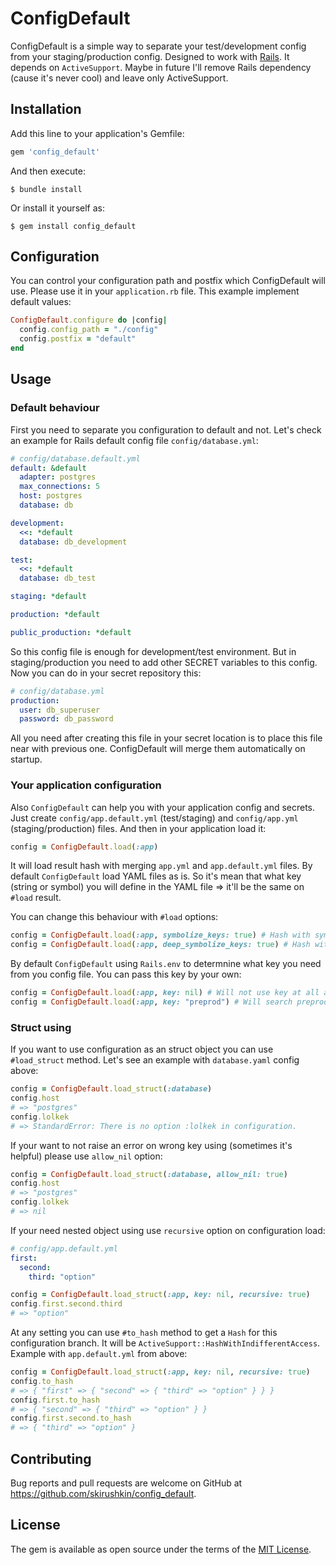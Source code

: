 # ConfigDefault

ConfigDefault is a simple way to separate your test/development config from your staging/production config.
Designed to work with [Rails](https://github.com/rails/rails). It depends on `ActiveSupport`.
Maybe in future I'll remove Rails dependency (cause it's never cool) and leave only ActiveSupport.

## Installation

Add this line to your application's Gemfile:

```ruby
gem 'config_default'
```

And then execute:

    $ bundle install

Or install it yourself as:

    $ gem install config_default

## Configuration

You can control your configuration path and postfix which ConfigDefault will use.
Please use it in your `application.rb` file.
This example implement default values:

```ruby
ConfigDefault.configure do |config|
  config.config_path = "./config"
  config.postfix = "default"
end
```

## Usage

### Default behaviour

First you need to separate you configuration to default and not.
Let's check an example for Rails default config file `config/database.yml`:

```yaml
# config/database.default.yml
default: &default
  adapter: postgres
  max_connections: 5
  host: postgres
  database: db

development:
  <<: *default
  database: db_development

test:
  <<: *default
  database: db_test

staging: *default

production: *default

public_production: *default
```

So this config file is enough for development/test environment.
But in staging/production you need to add other SECRET variables to this config.
Now you can do in your secret repository this:

```yaml
# config/database.yml
production:
  user: db_superuser
  password: db_password
```

All you need after creating this file in your secret location is to place this file near with
previous one. ConfigDefault will merge them automatically on startup.

### Your application configuration

Also `ConfigDefault` can help you with your application config and secrets.
Just create `config/app.default.yml` (test/staging) and `config/app.yml` (staging/production) files.
And then in your application load it:

```ruby
config = ConfigDefault.load(:app)
```

It will load result hash with merging `app.yml` and `app.default.yml` files.
By default `ConfigDefault` load YAML files as is.
So it's mean that what key (string or symbol) you will define in the YAML file => it'll be the same on `#load` result.

You can change this behaviour with `#load` options:
```ruby
config = ConfigDefault.load(:app, symbolize_keys: true) # Hash with symbolized first keys
config = ConfigDefault.load(:app, deep_symbolize_keys: true) # Hash with symbolized all keys
```

By default `ConfigDefault` using `Rails.env` to determnine what key you need from you config file.
You can pass this key by your own:
```ruby
config = ConfigDefault.load(:app, key: nil) # Will not use key at all and result by full file
config = ConfigDefault.load(:app, key: "preprod") # Will search preprod key in file
```

### Struct using

If you want to use configuration as an struct object you can use `#load_struct` method.
Let's see an example with `database.yaml` config above:

```ruby
config = ConfigDefault.load_struct(:database)
config.host
# => "postgres"
config.lolkek
# => StandardError: There is no option :lolkek in configuration.
```

If your want to not raise an error on wrong key using (sometimes it's helpful) please use `allow_nil` option:

```ruby
config = ConfigDefault.load_struct(:database, allow_nil: true)
config.host
# => "postgres"
config.lolkek
# => nil
```

If your need nested object using use `recursive` option on configuration load:

```yaml
# config/app.default.yml
first:
  second:
    third: "option"
```

```ruby
config = ConfigDefault.load_struct(:app, key: nil, recursive: true)
config.first.second.third
# => "option"
```

At any setting you can use `#to_hash` method to get a `Hash` for this configuration branch.
It will be `ActiveSupport::HashWithIndifferentAccess`.
Example with `app.default.yml` from above:

```ruby
config = ConfigDefault.load_struct(:app, key: nil, recursive: true)
config.to_hash
# => { "first" => { "second" => { "third" => "option" } } }
config.first.to_hash
# => { "second" => { "third" => "option" } }
config.first.second.to_hash
# => { "third" => "option" }
```

## Contributing

Bug reports and pull requests are welcome on GitHub at https://github.com/skirushkin/config_default.

## License

The gem is available as open source under the terms of the [MIT License](https://opensource.org/licenses/MIT).
